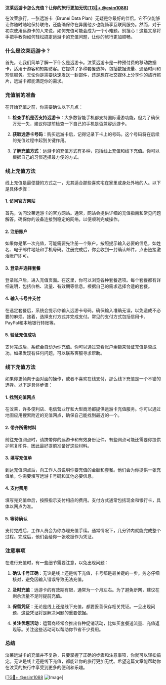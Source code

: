 **汶莱远游卡怎么充值？让你的旅行更加无忧[[TG💪+ @esim1088](https://t.me/s/esim1088)]**

在汶莱旅行，一张远游卡（Brunei Data Plan）无疑是你最好的伴侣。它不仅能够让你随时随地保持联络，还能确保你在异国他乡也能畅享互联网服务。然而，对于初次使用远游卡的人来说，如何充值可能会成为一个小难题。别担心！这篇文章将手把手教你如何轻松搞定远游卡的充值问题，让你的旅行更加顺畅。

### 什么是汶莱远游卡？

首先，让我们简单了解一下什么是远游卡。汶莱远游卡是一种预付费的移动数据卡，适用于游客和短期访客。它提供了多种套餐选择，包括数据流量、通话时间和短信服务。无论你是需要快速发送一封邮件，还是想在社交媒体上分享你的旅行照片，远游卡都能满足你的需求。

### 充值前的准备

在开始充值之前，你需要确认以下几点：

1. **检查手机是否支持远游卡**：大多数智能手机都支持国际漫游功能，但为了确保万无一失，建议你提前检查一下自己的手机是否兼容远游卡。

2. **获取远游卡号码**：购买远游卡后，记得记录下卡上的号码。这个号码将在后续的充值过程中起到关键作用。

3. **了解充值方式**：远游卡的充值方式有多种，包括线上充值和线下充值。你可以根据自己的习惯选择最方便的方式。

### 线上充值方法

线上充值是最便捷的方式之一，尤其适合那些喜欢宅在家里或身处外地的人。以下是具体步骤：

#### 1. 访问官方网站

首先，访问汶莱远游卡的官方网站。通常，网站会提供详细的充值指南和常见问题解答。确保你的设备连接到稳定的网络，以便顺利完成操作。

#### 2. 注册账户

如果你是第一次充值，可能需要先注册一个账户。按照提示输入必要的信息，如姓名、电子邮件地址和手机号码。注册完成后，你会收到一封确认邮件，点击链接激活账户即可。

#### 3. 登录并选择套餐

登录账户后，进入充值页面。在这里，你可以浏览各种套餐选项。每个套餐都有详细说明，包括价格、流量、有效期等信息。根据自己的需求选择合适的套餐。

#### 4. 输入卡号并支付

在选定套餐后，系统会提示你输入远游卡号码。确保输入准确无误，以免造成不必要的麻烦。接着，选择支付方式并完成支付。常见的支付方式包括信用卡、PayPal和本地银行转账等。

#### 5. 验证充值成功

支付完成后，系统会自动为你充值。你可以通过查看账户余额来验证充值是否成功。如果发现有任何问题，可以联系客服寻求帮助。

### 线下充值方法

如果你更倾向于面对面的操作，或者不喜欢在线支付，那么线下充值是一个不错的选择。以下是具体步骤：

#### 1. 找到充值网点

在汶莱，许多便利店、电信营业厅和大型商场都提供远游卡充值服务。你可以通过地图应用搜索附近的充值网点，确保自己能找到最近的一个。

#### 2. 带齐所需材料

前往充值网点时，请携带你的远游卡和有效身份证件。有些网点可能还需要你提供护照复印件，因此最好提前准备好这些材料。

#### 3. 填写充值单

到达充值网点后，向工作人员说明你要充值的金额和套餐。他们会为你提供一张充值单，你需要填写远游卡号码和其他必要信息。

#### 4. 支付费用

填写完充值单后，按照指示支付相应的费用。支付方式通常包括现金和银行卡，具体以网点为准。

#### 5. 等待确认

支付完成后，工作人员会为你办理充值手续。通常情况下，几分钟内就能完成整个过程。完成后，他们会给你一张收据作为凭证。

### 注意事项

在进行充值时，有一些细节需要注意，以免出现问题：

1. **确认卡号正确**：无论是线上还是线下充值，卡号都是最关键的一步。务必仔细核对，避免因输入错误导致无法充值。

2. **及时充值**：远游卡的有效期有限，通常为一个月左右。为了避免断网，建议在剩余流量不足时提前充值。

3. **保留凭证**：无论是线上还是线下充值，都要妥善保存相关凭证。一旦出现问题，这些凭证将是解决问题的重要依据。

4. **关注优惠活动**：运营商经常会推出各种促销活动，比如买套餐送流量、充值返现等。关注这些活动可以帮助你节省不少费用。

### 总结

汶莱远游卡的充值并不复杂，只要掌握了正确的步骤和注意事项，你就可以轻松搞定。无论是线上还是线下充值，都能让你的旅行更加无忧。希望这篇文章能帮助你在汶莱的旅行中享受到更多的便利和乐趣。

[[TG💪+ @esim1088](https://t.me/s/esim1088) ![Image](https://i.postimg.cc/4NQfJmqS/Snipaste-2025-05-13-00-14-12.png)]